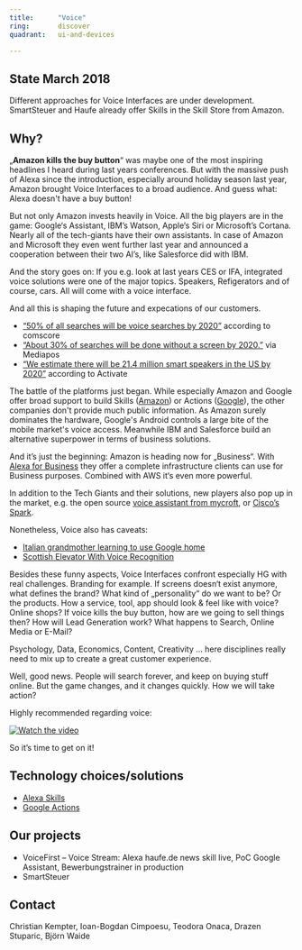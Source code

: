 ```yaml
---
title:      "Voice"
ring:       discover
quadrant:   ui-and-devices

---
```


## State March 2018 ##

Different approaches for Voice Interfaces are under development. SmartSteuer and Haufe already offer Skills in the Skill Store from Amazon.

## Why? ##

„**Amazon kills the buy button**“ was maybe one of the most inspiring headlines I heard during last years conferences. But with the massive push of Alexa since the introduction, especially around holiday season last year, Amazon brought Voice Interfaces to a broad audience. And guess what: Alexa doesn't have a buy button!

But not only Amazon invests heavily in Voice. All the big players are in the game: Google‘s Assistant, IBM’s Watson, Apple‘s Siri or Microsoft’s Cortana. Nearly all of the tech-giants have their own assistants. In case of Amazon and Microsoft they even went further last year and announced a cooperation between their two AI’s, like Salesforce did with IBM.

And the story goes on: If you e.g. look at last years CES or IFA, integrated voice solutions were one of the major topics. Speakers, Refigerators and of course, cars. All will come with a voice interface.

And all this is shaping the future and expecations of our customers.

- [“50% of all searches will be voice searches by 2020”](https://www.campaignlive.co.uk/article/just-say-it-future-search-voice-personal-digital-assistants/1392459) according to comscore
- [“About 30% of searches will be done without a screen by 2020.”](https://www.mediapost.com/publications/article/291913/gartner-predicts-30-of-searches-without-a-screen.html) via Mediapos
- [“We estimate there will be 21.4 million smart speakers in the US by 2020”](https://www.slideshare.net/ActivateInc/think-again-tech-media-outlook-2017-67604099) according to Activate

The battle of the platforms just began. While especially Amazon and Google offer broad support to build Skills ([Amazon](https://developer.amazon.com/de/alexa-skills-kit)) or Actions ([Google](https://developers.google.com/actions/)), the other companies don't provide much public information. As Amazon surely dominates the hardware, Google's Android controls a large bite of the mobile market's voice access. Meanwhile IBM and Salesforce build an alternative superpower in terms of business solutions.

And it’s just the beginning: Amazon is heading now for „Business“. With [Alexa for Business](https://aws.amazon.com/de/alexaforbusiness/)
they offer a complete infrastructure clients can use for Business purposes. Combined with AWS it‘s even more powerful.

In addition to the Tech Giants and their solutions, new players also pop up in the market, e.g. the open source [voice assistant from mycroft](https://mycroft.ai/), or [Cisco’s Spark](https://www.youtube.com/watch?v=6NwOF5j1oRQ).

Nonetheless, Voice also has caveats:
- [Italian grandmother learning to use Google home](https://www.youtube.com/watch?v=e2R0NSKtVA0)
- [Scottish Elevator With Voice Recognition](https://www.youtube.com/watch?v=BOUTfUmI8vs)

Besides these funny aspects, Voice Interfaces confront especially HG with real challenges. Branding for example. If screens doesn‘t exist anymore, what defines the brand? What kind of „personality“ do we want to be? Or the products. How a service, tool, app should look & feel like with voice? Online shops? If voice kills the buy button, how are we going to sell things then? How will Lead Generation work? What happens to Search, Online Media or E-Mail?

Psychology, Data, Economics, Content, Creativity … here disciplines really need to mix up to create a great customer experience.

Well, good news. People will search forever, and keep on buying stuff online. But the game changes, and it changes quickly. How we will take action?

Highly recommended regarding voice:

[![Watch the video](./../assets/images/video.jpg)](https://www.youtube.com/watch?v=T7xu7WbxWZQ)

So it’s time to get on it!

## Technology choices/solutions ##

- [Alexa Skills](https://developer.amazon.com/de/alexa-skills-kit)
- [Google Actions](https://developers.google.com/actions/)

## Our projects ##

- VoiceFirst – Voice Stream: Alexa haufe.de news skill live, PoC Google Assistant, Bewerbungstrainer in production
- SmartSteuer

## Contact ##

Christian Kempter, Ioan-Bogdan Cimpoesu, Teodora Onaca, Drazen Stuparic, Björn Waide
